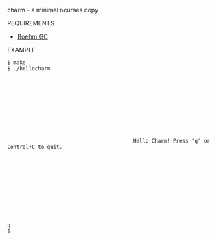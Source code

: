 charm - a minimal ncurses copy

REQUIREMENTS

 - [Boehm GC](http://www.hpl.hp.com/personal/Hans_Boehm/gc/)

EXAMPLE

	$ make
	$ ./hellocharm
	
	
	
	
	
	
	
	
	
	
	
	                                         Hello Charm! Press 'q' or Control+C to quit.
	
	
	
	
	
	
	
	
	
	
	
	
	q
	$